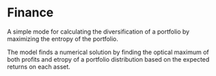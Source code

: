 # Finance

A simple mode for calculating the diversification of a portfolio by maximizing the entropy of the portfolio.

The model finds a numerical solution by finding the optical maximum of both profits and etropy of a portfolio distribution based on the expected returns on each asset.
